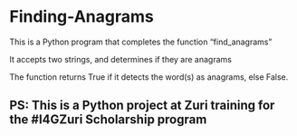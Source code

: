 # Finding-Anagrams

This is a Python program that completes the function “find_anagrams”

It accepts two strings, and determines if they are anagrams

The function returns True if it detects the word(s) as anagrams, else False.


## PS: This is a Python project at Zuri training for the #I4GZuri Scholarship program

